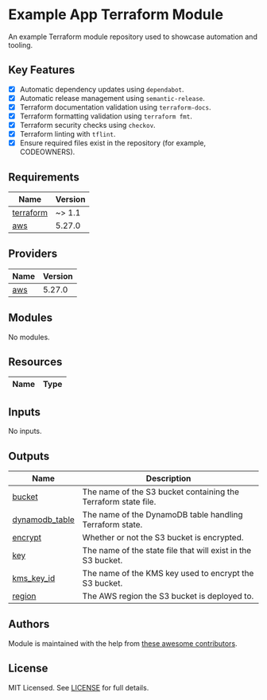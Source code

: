 # Example App Terraform Module

An example Terraform module repository used to showcase automation and tooling.

## Key Features

- [x] Automatic dependency updates using `dependabot`.
- [x] Automatic release management using `semantic-release`.
- [x] Terraform documentation validation using `terraform-docs`.
- [x] Terraform formatting validation using `terraform fmt`.
- [x] Terraform security checks using `checkov`.
- [x] Terraform linting with `tflint`.
- [x] Ensure required files exist in the repository (for example, CODEOWNERS).

<!-- BEGIN_TF_DOCS -->
## Requirements

| Name | Version |
|------|---------|
| <a name="requirement_terraform"></a> [terraform](#requirement\_terraform) | ~> 1.1 |
| <a name="requirement_aws"></a> [aws](#requirement\_aws) | 5.27.0 |

## Providers

| Name | Version |
|------|---------|
| <a name="provider_aws"></a> [aws](#provider\_aws) | 5.27.0 |

## Modules

No modules.

## Resources

| Name | Type |
|------|------|

## Inputs

No inputs.

## Outputs

| Name | Description |
|------|-------------|
| <a name="output_bucket"></a> [bucket](#output\_bucket) | The name of the S3 bucket containing the Terraform state file. |
| <a name="output_dynamodb_table"></a> [dynamodb\_table](#output\_dynamodb\_table) | The name of the DynamoDB table handling Terraform state. |
| <a name="output_encrypt"></a> [encrypt](#output\_encrypt) | Whether or not the S3 bucket is encrypted. |
| <a name="output_key"></a> [key](#output\_key) | The name of the state file that will exist in the S3 bucket. |
| <a name="output_kms_key_id"></a> [kms\_key\_id](#output\_kms\_key\_id) | The name of the KMS key used to encrypt the S3 bucket. |
| <a name="output_region"></a> [region](#output\_region) | The AWS region the S3 bucket is deployed to. |
<!-- END_TF_DOCS -->

## Authors
Module is maintained with the help from [these awesome
contributors](https://github.com/craigsloggett-lab/terraform-aws-app/graphs/contributors).

## License
MIT Licensed. See
[LICENSE](https://github.com/craigsloggett-lab/terraform-aws-app/blob/main/LICENSE)
for full details.
